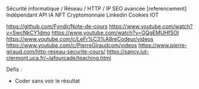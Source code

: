 Sécurité informatique / Réseau / HTTP / IP 
SEO avancée [referencement]
Indépendant
API
IA
NFT
Cryptomonnaie
Linkedin
Cookies
IOT

https://github.com/Fyndir/Note-de-cours
https://www.youtube.com/watch?v=SwcNkCY1dmo
https://www.youtube.com/watch?v=GQgEMUHfSOI
https://www.youtube.com/c/LeFr%C3%A8reCodeur/videos
https://www.youtube.com/c/PierreGiraudcom/videos
https://www.pierre-giraud.com/http-reseau-securite-cours/
https://sancy.iut-clermont.uca.fr/~lafourcade/teaching.html

Défis :
- Coder sans voir le résultat